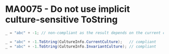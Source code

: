 # MA0075 - Do not use implicit culture-sensitive ToString

````csharp
_ = "abc" + -1; // non-compliant as the result depends on the current culture

_ = "abc" + -1.ToString(CultureInfo.CurrentCulture);   // compliant
_ = "abc" + -1.ToString(CultureInfo.InvariantCulture); // compliant
````
